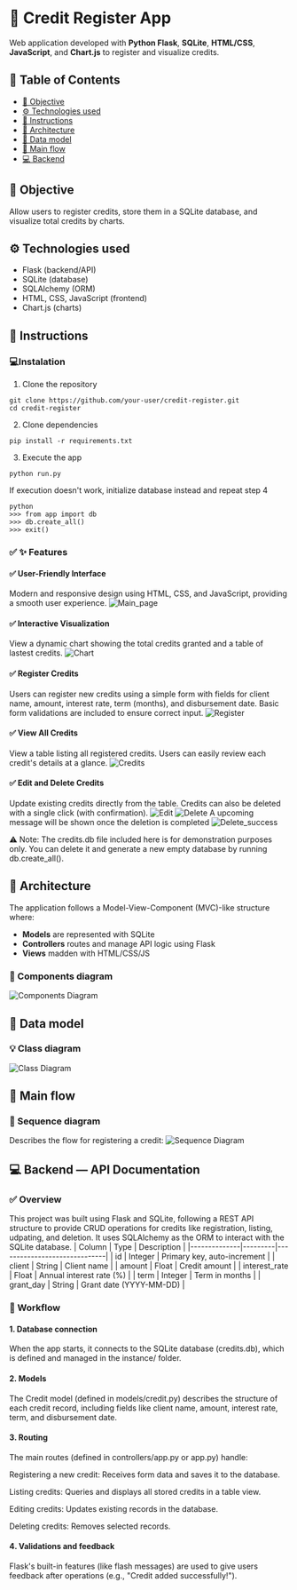 # 📄 Credit Register App
Web application developed with **Python Flask**, **SQLite**, **HTML/CSS**, **JavaScript**, and **Chart.js** to register and visualize credits.

## 📑 Table of Contents

- [🚀 Objective](#-objective)
- [⚙️ Technologies used](#️-technologies-used)
- [📝 Instructions](#-instructions)
- [🕋 Architecture](#-architecture)
- [💎 Data model](#-data-model)
- [🧩 Main flow](#-main-flow)
- [💻 Backend](#-backend--api-documentation)


## 🚀 Objective
Allow users to register credits, store them in a SQLite database, and visualize total credits by charts.


## ⚙️ Technologies used

- Flask (backend/API)
- SQLite (database)
- SQLAlchemy (ORM)
- HTML, CSS, JavaScript (frontend)
- Chart.js (charts)

## 📝 Instructions
### 💻Instalation
1. Clone the repository

```
git clone https://github.com/your-user/credit-register.git
cd credit-register
```
2. Clone dependencies
```
pip install -r requirements.txt
```
3. Execute the app
```
python run.py
```
If execution doesn't work, initialize database instead and repeat step 4
```
python
>>> from app import db
>>> db.create_all()
>>> exit()
```
### ✅ ✨ Features

#### ✅ User-Friendly Interface
Modern and responsive design using HTML, CSS, and JavaScript, providing a smooth user experience.
![Main_page](https://github.com/Jesuszenro/credit-register/blob/main/images/main%20page.png)

#### ✅ Interactive Visualization
View a dynamic chart showing the total credits granted and a table of lastest credits.
![Chart](https://github.com/Jesuszenro/credit-register/blob/main/images/chart.png)

#### ✅ Register Credits
Users can register new credits using a simple form with fields for client name, amount, interest rate, term (months), and disbursement date. Basic form validations are included to ensure correct input.
![Register](https://github.com/Jesuszenro/credit-register/blob/main/images/register_credit.png)

#### ✅ View All Credits
View a table listing all registered credits. Users can easily review each credit's details at a glance.
![Credits](https://github.com/Jesuszenro/credit-register/blob/main/images/credits.png)

#### ✅ Edit and Delete Credits
Update existing credits directly from the table. Credits can also be deleted with a single click (with confirmation).
![Edit](https://github.com/Jesuszenro/credit-register/blob/main/images/edit_credit.png)
![Delete](https://github.com/Jesuszenro/credit-register/blob/main/images/delete_credit.png)
A upcoming message will be shown once the deletion is completed
![Delete_success](https://github.com/Jesuszenro/credit-register/blob/main/images/delete_successful.png)

⚠️ Note: The credits.db file included here is for demonstration purposes only. You can delete it and generate a new empty database by running db.create_all().


## 🕋 Architecture
The application follows a  Model-View-Component (MVC)-like structure where:
- **Models** are represented with SQLite
- **Controllers** routes and manage API logic using Flask
- **Views** madden with HTML/CSS/JS

### 📌 Components diagram

![Components Diagram](https://github.com/Jesuszenro/credit-register/blob/main/images/components%20diagram.png)

## 💎 Data model

### 💡 Class diagram

![Class Diagram](https://github.com/Jesuszenro/credit-register/blob/main/images/class%20diagram.png)

## 🧩 Main flow

### 🔄 Sequence diagram

Describes the flow for registering a credit:
![Sequence Diagram](https://github.com/Jesuszenro/credit-register/blob/main/images/sequence%20diagram.png)

## 💻 Backend — API Documentation
### ✅ Overview
This project was built using Flask and SQLite, following a REST API structure to provide CRUD operations for credits like registration, listing, udpating, and deletion.
It uses SQLAlchemy as the ORM to interact with the SQLite database.
| Column      | Type    | Description                  |
|--------------|---------|------------------------------|
| id           | Integer | Primary key, auto-increment |
| client      | String  | Client name                 |
| amount        | Float   | Credit amount              |
| interest_rate | Float   | Annual interest rate (%)   |
| term        | Integer | Term in months            |
| grant_day | String | Grant date (YYYY-MM-DD) |

### 🔄 Workflow
#### 1️. Database connection
When the app starts, it connects to the SQLite database (credits.db), which is defined and managed in the instance/ folder.

#### 2️. Models
The Credit model (defined in models/credit.py) describes the structure of each credit record, including fields like client name, amount, interest rate, term, and disbursement date.

#### 3️. Routing
The main routes (defined in controllers/app.py or app.py) handle:

Registering a new credit: Receives form data and saves it to the database.

Listing credits: Queries and displays all stored credits in a table view.

Editing credits: Updates existing records in the database.

Deleting credits: Removes selected records.

#### 4️. Validations and feedback
Flask's built-in features (like flash messages) are used to give users feedback after operations (e.g., "Credit added successfully!").
